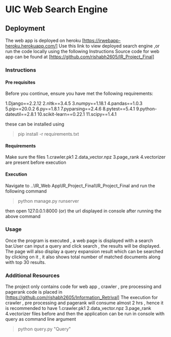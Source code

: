 # UIC Web Search Engine 

## Deployment 
The web app is deployed on heroku [https://irwebapp-heroku.herokuapp.com/] 
Use this link to view deployed search engine ,or run the code locally using the following Instructions
Source code for web app can be found at [https://github.com/rishabh2605/IR_Project_Final]


### Instructions 

#### Pre requisites 
Before you continue, ensure you have met the following requirements:

1.Django==2.2.12
2.nltk==3.4.5
3.numpy==1.18.1
4.pandas==1.0.3
5.pip==20.0.2
6.py==1.8.1
7.pyparsing==2.4.6
8.pytest==5.4.1
9.python-dateutil==2.8.1
10.scikit-learn==0.22.1
11.scipy==1.4.1

these can be installed using
 > pip install -r requirements.txt

#### Requirements
Make sure the files
1.crawler.pk1
2.data_vector.npz
3.page_rank
4.vectorizer 
are present before execution 

#### Execution 

Navigate to ..\IR_Web App\IR_Project_Final\IR_Project_Final and run the following command 

> python manage.py runserver

then open 127.0.0.1:8000 (or) the url displayed in console after running the above command 

### Usage 

Once the program is executed , a web page is displayed with a search bar.User can input a query and click search , the results will be displayed.
The page will also display a query expansion result which can be searched by clicking on it , it also shows total number of matched documents along with top 30 results.

### Additional Resources 

The project only contains code for web app , crawler , pre processing and pagerank code is placed in [https://github.com/rishabh2605/Information_Retrival]
The execution for crawler , pre processing and pagerank will consume almost 2 hrs , hence it is recommended to have 
1.crawler.pk1
2.data_vector.npz
3.page_rank
4.vectorizer 
files before and then the application can be run in console with query as command line argument
> python query.py "Query"




